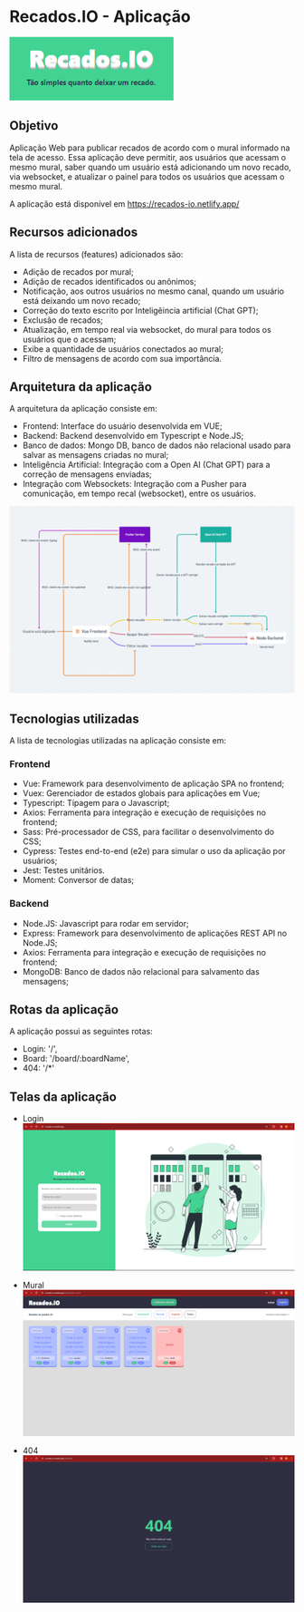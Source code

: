 # Recados.IO - Aplicação

![logo](./logo.png)

## Objetivo

Aplicação Web para publicar recados de acordo com o mural informado na tela de acesso. Essa aplicação deve permitir, aos usuários que acessam o mesmo mural, saber quando um usuário está adicionando um novo recado, via websocket, e atualizar o painel para todos os usuários que acessam o mesmo mural.

A aplicação está disponível em https://recados-io.netlify.app/

## Recursos adicionados

A lista de recursos (features) adicionados são:

- Adição de recados por mural;
- Adição de recados identificados ou anônimos;
- Notificação, aos outros usuários no mesmo canal, quando um usuário está deixando um novo recado;
- Correção do texto escrito por Inteligêincia artificial (Chat GPT);
- Exclusão de recados;
- Atualização, em tempo real via websocket, do mural para todos os usuários que o acessam;
- Exibe a quantidade de usuários conectados ao mural;
- Filtro de mensagens de acordo com sua importância.

## Arquitetura da aplicação

A arquitetura da aplicação consiste em:

- Frontend: Interface do usuário desenvolvida em VUE;
- Backend: Backend desenvolvido em Typescript e Node.JS;
- Banco de dados: Mongo DB, banco de dados não relacional usado para salvar as mensagens criadas no mural;
- Inteligência Artificial: Integração com a Open AI (Chat GPT) para a correção de mensagens enviadas;
- Integração com Websockets: Integração com a Pusher para comunicação, em tempo recal (websocket), entre os usuários.

![Arquitetura do projeto](./architecture.png)

## Tecnologias utilizadas

A lista de tecnologias utilizadas na aplicação consiste em:

### Frontend

- Vue: Framework para desenvolvimento de aplicação SPA no frontend;
- Vuex: Gerenciador de estados globais para aplicações em Vue;
- Typescript: Tipagem para o Javascript;
- Axios: Ferramenta para integração e execução de requisições no frontend;
- Sass: Pré-processador de CSS, para facilitar o desenvolvimento do CSS;
- Cypress: Testes end-to-end (e2e) para simular o uso da aplicação por usuários;
- Jest: Testes unitários.
- Moment: Conversor de datas;

### Backend

- Node.JS: Javascript para rodar em servidor;
- Express: Framework para desenvolvimento de aplicações REST API no Node.JS;
- Axios: Ferramenta para integração e execução de requisições no frontend;
- MongoDB: Banco de dados não relacional para salvamento das mensagens;

## Rotas da aplicação

A aplicação possui as seguintes rotas:

- Login: '/',
- Board: '/board/:boardName',
- 404: '/*'

## Telas da aplicação

- Login
![Tela de login](./login.png)

- Mural
![Tela de mural](./board.png)

- 404
![Tela de 404](./404.png)



